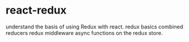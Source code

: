 # react-redux

understand the basis of using Redux with react. 
redux basics
combined reducers
redux middleware
async functions on the redux store.
